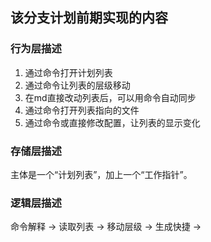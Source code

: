 
## 该分支计划前期实现的内容

### 行为层描述

1. 通过命令打开计划列表
2. 通过命令让列表的层级移动
3. 在md直接改动列表后，可以用命令自动同步
4. 通过命令打开列表指向的文件
5. 通过命令或直接修改配置，让列表的显示变化

### 存储层描述

主体是一个“计划列表”，加上一个“工作指针”。

### 逻辑层描述

命令解释 -> 
读取列表 -> 移动层级 -> 生成快捷 -> 
